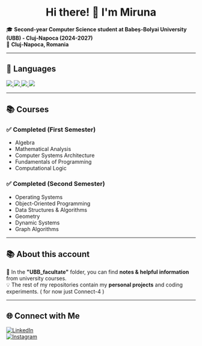 <h1 align="center">Hi there! 👋 I'm Miruna</h1>

🎓 **Second-year Computer Science student at Babeș-Bolyai University (UBB) - Cluj-Napoca (2024-2027)**  
📍 **Cluj-Napoca, Romania**  

---

## 🚀 Languages
<p align="left">
  <a href="https://en.wikipedia.org/wiki/Assembly_language">
    <img src="https://img.shields.io/badge/Assembly-525252?style=for-the-badge&logo=assembly&logoColor=white"/>
  </a>
  <a href="https://en.wikipedia.org/wiki/C_(programming_language)">
    <img src="https://img.shields.io/badge/C-00599C?style=for-the-badge&logo=c&logoColor=white"/>
  </a>
  <a href="https://isocpp.org/">
    <img src="https://img.shields.io/badge/C++-00599C?style=for-the-badge&logo=c%2B%2B&logoColor=white"/>
  </a>
  <a href="https://www.python.org/">
    <img src="https://img.shields.io/badge/Python-3776AB?style=for-the-badge&logo=python&logoColor=white"/>
  </a>
</p>

---
## 📚 Courses  
### ✅ **Completed (First Semester)**
- Algebra  
- Mathematical Analysis  
- Computer Systems Architecture  
- Fundamentals of Programming  
- Computational Logic  


### ✅ **Completed (Second Semester)**
- Operating Systems  
- Object-Oriented Programming  
- Data Structures & Algorithms  
- Geometry  
- Dynamic Systems  
- Graph Algorithms
---

## 📚 About this account
📂 In the **"UBB_facultate"** folder, you can find **notes & helpful information** from university courses.  
💡 The rest of my repositories contain my **personal projects** and coding experiments. ( for now just Connect-4 )

---

## 🌐 Connect with Me
[![LinkedIn](https://img.shields.io/badge/LinkedIn-0077B5?style=for-the-badge&logo=linkedin&logoColor=white)](https://www.linkedin.com/in/miruna-andreea-ilie-4a130b294/)  
[![Instagram](https://img.shields.io/badge/Instagram-E4405F?style=for-the-badge&logo=instagram&logoColor=white)](https://www.instagram.com/iliemiruna13/)

